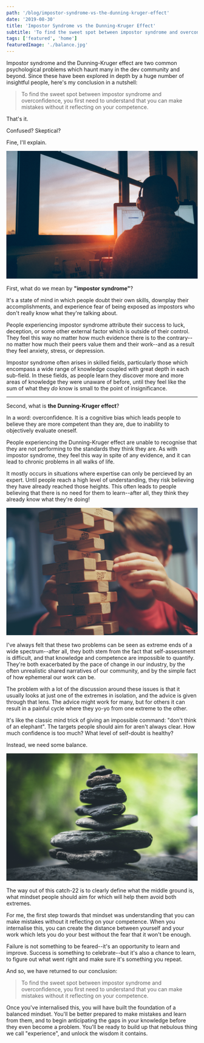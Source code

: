 ```yaml
---
path: '/blog/impostor-syndrome-vs-the-dunning-kruger-effect'
date: '2019-08-30'
title: 'Impostor Syndrome vs the Dunning-Kruger Effect'
subtitle: 'To find the sweet spot between impostor syndrome and overconfidence, yo firstu need to understand that you can make mistakes without it reflecting on your competence.'
tags: ['featured', 'home']
featuredImage: './balance.jpg'
---
```


Impostor syndrome and the Dunning-Kruger effect are two common psychological problems which haunt many in the dev community and beyond. Since these have been explored in depth by a huge number of insightful people, here's my conclusion in a nutshell:

> To find the sweet spot between impostor syndrome and overconfidence, you first need to understand that you can make mistakes without it reflecting on your competence.

That's it.

Confused? Skeptical?

Fine, I'll explain.

![](./developer.jpg)

First, what do we mean by **"impostor syndrome"**?

It's a state of mind in which people doubt their own skills, downplay their accomplishments, and experience fear of being exposed as impostors who don't really know what they're talking about.

People experiencing impostor syndrome attribute their success to luck, deception, or some other external factor which is outside of their control. They feel this way no matter how much evidence there is to the contrary--no matter how much their peers value them and their work--and as a result they feel anxiety, stress, or depression.

Impostor syndrome often arises in skilled fields, particularly those which encompass a wide range of knowledge coupled with great depth in each sub-field. In these fields, as people learn they discover more and more areas of knowledge they were unaware of before, until they feel like the sum of what they _do_ know is small to the point of insignificance.

---

Second, what is **the Dunning-Kruger effect**?

In a word: overconfidence. It is a cognitive bias which leads people to believe they are more competent than they are, due to inability to objectively evaluate oneself.

People experiencing the Dunning-Kruger effect are unable to recognise that they are not performing to the standards they think they are. As with impostor syndrome, they feel this way in spite of any evidence, and it can lead to chronic problems in all walks of life.

It mostly occurs in situations where expertise can only be percieved by an expert. Until people reach a high level of understanding, they risk believing they have already reached those heights. This often leads to people believing that there is no need for them to learn--after all, they think they already know what they're doing!

![](./difficulty.jpg)

I've always felt that these two problems can be seen as extreme ends of a wide spectrum--after all, they both stem from the fact that self-assessment is difficult, and that knowledge and competence are impossible to quantify. They're both exacerbated by the pace of change in our industry, by the often unrealistic shared narratives of our community, and by the simple fact of how ephemeral our work can be.

The problem with a lot of the discussion around these issues is that it usually looks at just one of the extremes in isolation, and the advice is given through that lens. The advice might work for many, but for others it can result in a painful cycle where they yo-yo from one extreme to the other.

It's like the classic mind trick of giving an impossible command: "don't think of an elephant". The targets people should aim for aren't always clear. How much confidence is too much? What level of self-doubt is healthy?

Instead, we need some balance.

![](./balance.jpg)

The way out of this catch-22 is to clearly define what the middle ground is, what mindset people should aim for which will help them avoid both extremes.

For me, the first step towards that mindset was understanding that you can make mistakes without it reflecting on your competence. When you internalise this, you can create the distance between yourself and your work which lets you do your best without the fear that it won't be enough.

Failure is not something to be feared--it's an opportunity to learn and improve. Success is something to celebrate--but it's also a chance to learn, to figure out what went right and make sure it's something you repeat.

And so, we have returned to our conclusion:

> To find the sweet spot between impostor syndrome and overconfidence, you first need to understand that you can make mistakes without it reflecting on your competence.

Once you've internalised this, you will have built the foundation of a balanced mindset. You'll be better prepared to make mistakes and learn from them, and to begin anticipating the gaps in your knowledge before they even become a problem. You'll be ready to build up that nebulous thing we call "experience", and unlock the wisdom it contains.
